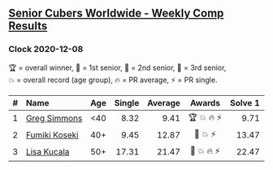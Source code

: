 <style>table {white-space: nowrap;}</style>
<link rel="stylesheet" type="text/css" href="/scw-comp/css/flags.css" />

## [Senior Cubers Worldwide - Weekly Comp Results](/scw-comp/results/)
### Clock 2020-12-08

<span style="white-space: nowrap;">🏆 = overall winner</span>, <span style="white-space: nowrap;">🥇 = 1st senior</span>, <span style="white-space: nowrap;">🥈 = 2nd senior</span>, <span style="white-space: nowrap;">🥉 = 3rd senior</span>, <span style="white-space: nowrap;">💥 = overall record (age group)</span>, <span style="white-space: nowrap;">🔥 = PR average</span>, <span style="white-space: nowrap;">⚡ = PR single</span>.

| # | Name | Age | Single | Average | Awards | Solve 1 | Solve 2 | Solve 3 | Solve 4 | Solve 5 | Video |
| :--: | :-- | :--: | --: | --: | :--: | --: | --: | --: | --: | --: | :-- |
| 1 | [Greg Simmons](../../persons/greg_simmons/clock.md) | <40 | 8.32 | 9.41 | 🏆 💥 🔥 ⚡ | 9.71 | 8.42 | 10.10 | 10.74 | 8.32 | [Desktop](https://www.facebook.com/61305327/videos/10102421063566614) / [Mobile](https://m.facebook.com/61305327/videos/10102421063566614) |
| 2 | [Fumiki Koseki](../../persons/fumiki_koseki/clock.md) | 40+ | 9.45 | 12.87 | 🥇 💥 ⚡ | 13.47 | 12.66 | 12.47 | DNF | 9.45 | [Desktop](https://www.facebook.com/events/728219131442079/permalink/732475134349812) / [Mobile](https://m.facebook.com/events/728219131442079?view=permalink&id=732475134349812) |
| 3 | [Lisa Kucala](../../persons/lisa_kucala/clock.md) | 50+ | 17.31 | 21.47 | 🥈 💥 🔥 ⚡ | 22.47 | 24.17 | 17.31 | 22.20 | 19.75 | [Desktop](https://www.facebook.com/events/728219131442079/permalink/731580661105926) / [Mobile](https://m.facebook.com/events/728219131442079?view=permalink&id=731580661105926) |

<!-- Global site tag (gtag.js) - Google Analytics -->
<script async src="https://www.googletagmanager.com/gtag/js?id=UA-86348435-3"></script>
<script>window.dataLayer = window.dataLayer || []; function gtag() {dataLayer.push(arguments);} gtag('js', new Date()); gtag('config', 'UA-86348435-3');</script>
